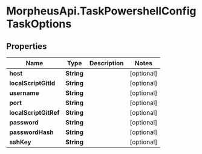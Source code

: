 # MorpheusApi.TaskPowershellConfigTaskOptions

## Properties

Name | Type | Description | Notes
------------ | ------------- | ------------- | -------------
**host** | **String** |  | [optional] 
**localScriptGitId** | **String** |  | [optional] 
**username** | **String** |  | [optional] 
**port** | **String** |  | [optional] 
**localScriptGitRef** | **String** |  | [optional] 
**password** | **String** |  | [optional] 
**passwordHash** | **String** |  | [optional] 
**sshKey** | **String** |  | [optional] 


